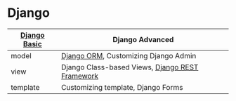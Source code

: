 # Django
|[Django Basic][basic]|Django Advanced|
|---|---|
|model|[Django ORM][orm], Customizing Django Admin|
|view|Django Class-based Views, [Django REST Framework][drf]|
|template|Customizing template, Django Forms|

[basic]: https://github.com/pplinlin2/Django/blob/master/src/django_basic/
[orm]: https://github.com/pplinlin2/Django/blob/master/src/django_orm/
[drf]:  https://github.com/pplinlin2/Django/blob/master/src/django_rest_framework/
[//]: # (authentication, OAuth, testing, i18n)
